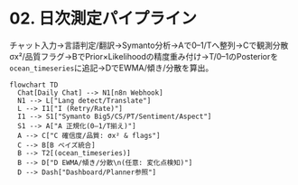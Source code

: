 # 02. 日次測定パイプライン

チャット入力→言語判定/翻訳→Symanto分析→Aで0–1/Tへ整列→Cで観測分散σx²/品質フラグ→BでPrior×Likelihoodの精度重み付け→T/0–1のPosteriorを`ocean_timeseries`に追記→DでEWMA/傾き/分散を算出。

```mermaid
flowchart TD
  Chat[Daily Chat] --> N1[n8n Webhook]
  N1 --> L["Lang detect/Translate"]
  L --> I1["I (Retry/Rate)"]
  I1 --> S1["Symanto Big5/CS/PT/Sentiment/Aspect"]
  S1 --> A["A 正規化(0–1/T揃え)"]
  A --> C["C 確信度/品質: σx² & flags"]
  C --> B[B ベイズ統合]
  B --> T2[(ocean_timeseries)]
  B --> D["D EWMA/傾き/分散\n(任意: 変化点検知)"]
  D --> Dash["Dashboard/Planner参照"]
```
